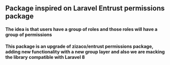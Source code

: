 ## Package inspired on Laravel Entrust permissions package 

#### The idea is that users have a group of roles and those roles will have a group of permissions

#### This package is an upgrade of zizaco/entrust permissions package, adding new functionality with a new group layer and also we are macking the library compatible with Laravel 8

